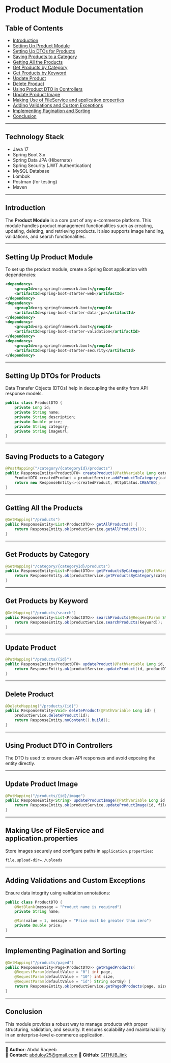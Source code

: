 # Product Module Documentation

## Table of Contents
- [Introduction](#introduction)
- [Setting Up Product Module](#setting-up-product-module)
- [Setting Up DTOs for Products](#setting-up-dtos-for-products)
- [Saving Products to a Category](#saving-products-to-a-category)
- [Getting All the Products](#getting-all-the-products)
- [Get Products by Category](#get-products-by-category)
- [Get Products by Keyword](#get-products-by-keyword)
- [Update Product](#update-product)
- [Delete Product](#delete-product)
- [Using Product DTO in Controllers](#using-product-dto-in-controllers)
- [Update Product Image](#update-product-image)
- [Making Use of FileService and application.properties](#making-use-of-fileservice-and-applicationproperties)
- [Adding Validations and Custom Exceptions](#adding-validations-and-custom-exceptions)
- [Implementing Pagination and Sorting](#implementing-pagination-and-sorting)
- [Conclusion](#conclusion)

---

## Technology Stack
- Java 17
- Spring Boot 3.x
- Spring Data JPA (Hibernate)
- Spring Security (JWT Authentication)
- MySQL Database
- Lombok
- Postman (for testing)
- Maven

---


## Introduction
The **Product Module** is a core part of any e-commerce platform. This module handles product management functionalities such as creating, updating, deleting, and retrieving products. It also supports image handling, validations, and search functionalities.

---

## Setting Up Product Module
To set up the product module, create a Spring Boot application with dependencies:
```xml
<dependency>
    <groupId>org.springframework.boot</groupId>
    <artifactId>spring-boot-starter-web</artifactId>
</dependency>
<dependency>
    <groupId>org.springframework.boot</groupId>
    <artifactId>spring-boot-starter-data-jpa</artifactId>
</dependency>
<dependency>
    <groupId>org.springframework.boot</groupId>
    <artifactId>spring-boot-starter-validation</artifactId>
</dependency>
<dependency>
    <groupId>org.springframework.boot</groupId>
    <artifactId>spring-boot-starter-security</artifactId>
</dependency>
```

---

## Setting Up DTOs for Products
Data Transfer Objects (DTOs) help in decoupling the entity from API response models.
```java
public class ProductDTO {
    private Long id;
    private String name;
    private String description;
    private Double price;
    private String category;
    private String imageUrl;
}
```

---

## Saving Products to a Category
```java
@PostMapping("/category/{categoryId}/products")
public ResponseEntity<ProductDTO> createProduct(@PathVariable Long categoryId, @RequestBody ProductDTO productDTO) {
    ProductDTO createdProduct = productService.addProductToCategory(categoryId, productDTO);
    return new ResponseEntity<>(createdProduct, HttpStatus.CREATED);
}
```

---

## Getting All the Products
```java
@GetMapping("/products")
public ResponseEntity<List<ProductDTO>> getAllProducts() {
    return ResponseEntity.ok(productService.getAllProducts());
}
```

---

## Get Products by Category
```java
@GetMapping("/category/{categoryId}/products")
public ResponseEntity<List<ProductDTO>> getProductsByCategory(@PathVariable Long categoryId) {
    return ResponseEntity.ok(productService.getProductsByCategory(categoryId));
}
```

---

## Get Products by Keyword
```java
@GetMapping("/products/search")
public ResponseEntity<List<ProductDTO>> searchProducts(@RequestParam String keyword) {
    return ResponseEntity.ok(productService.searchProducts(keyword));
}
```

---

## Update Product
```java
@PutMapping("/products/{id}")
public ResponseEntity<ProductDTO> updateProduct(@PathVariable Long id, @RequestBody ProductDTO productDTO) {
    return ResponseEntity.ok(productService.updateProduct(id, productDTO));
}
```

---

## Delete Product
```java
@DeleteMapping("/products/{id}")
public ResponseEntity<Void> deleteProduct(@PathVariable Long id) {
    productService.deleteProduct(id);
    return ResponseEntity.noContent().build();
}
```

---

## Using Product DTO in Controllers
The DTO is used to ensure clean API responses and avoid exposing the entity directly.

---

## Update Product Image
```java
@PutMapping("/products/{id}/image")
public ResponseEntity<String> updateProductImage(@PathVariable Long id, @RequestParam("file") MultipartFile file) {
    return ResponseEntity.ok(productService.updateProductImage(id, file));
}
```

---

## Making Use of FileService and application.properties
Store images securely and configure paths in `application.properties`:
```properties
file.upload-dir=./uploads
```

---

## Adding Validations and Custom Exceptions
Ensure data integrity using validation annotations:
```java
public class ProductDTO {
    @NotBlank(message = "Product name is required")
    private String name;

    @Min(value = 1, message = "Price must be greater than zero")
    private Double price;
}
```

---

## Implementing Pagination and Sorting
```java
@GetMapping("/products/paged")
public ResponseEntity<Page<ProductDTO>> getPagedProducts(
    @RequestParam(defaultValue = "0") int page,
    @RequestParam(defaultValue = "10") int size,
    @RequestParam(defaultValue = "id") String sortBy) {
    return ResponseEntity.ok(productService.getPagedProducts(page, size, sortBy));
}
```

---

## Conclusion
This module provides a robust way to manage products with proper structuring, validation, and security. It ensures scalability and maintainability in an enterprise-level e-commerce application.

---

📍 **Author**: Abdul Raqeeb  
📧 **Contact**: abduloy25@gmail.com 
🔗 **GitHub**: [GITHUB_link](https://github.com/Abddev-rqb)
